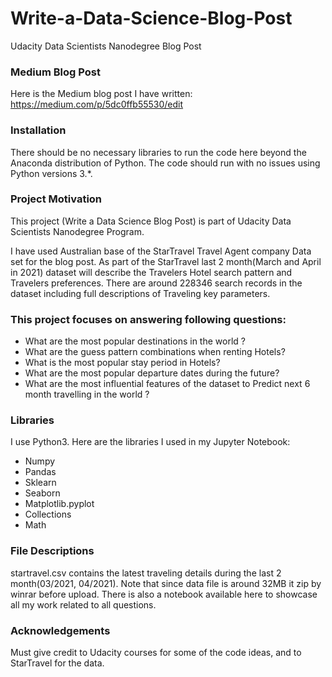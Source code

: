 # Write-a-Data-Science-Blog-Post
Udacity Data Scientists Nanodegree Blog Post

### Medium Blog Post
Here is the Medium blog post I have written: https://medium.com/p/5dc0ffb55530/edit

### Installation
There should be no necessary libraries to run the code here beyond the Anaconda distribution of Python. The code should run with no issues using Python versions 3.*.

### Project Motivation
This project (Write a Data Science Blog Post) is part of Udacity Data Scientists Nanodegree Program.

I have used Australian base of the StarTravel Travel Agent company Data set for the blog post. As part of the StarTravel last 2 month(March and April in 2021) dataset will describe the Travelers Hotel search pattern and Travelers preferences. There are around 228346 search records in the dataset including full descriptions of Traveling key parameters.

### This project focuses on answering following questions: 

- What are the most popular destinations in the world ? 
- What are the guess pattern combinations when renting Hotels?
- What is the most popular stay period in Hotels?
- What are the most popular departure dates during the future?
- What are the most influential features of the dataset to Predict next 6 month travelling  in the world ?


### Libraries
I use Python3. Here are the libraries I used in my Jupyter Notebook:

- Numpy
- Pandas
- Sklearn
- Seaborn
- Matplotlib.pyplot
- Collections
- Math

### File Descriptions
startravel.csv contains the latest traveling details during the last 2 month(03/2021, 04/2021). Note that since data file is around 32MB it zip by winrar before upload.
There is also a notebook available here to showcase all my work related to all  questions.

### Acknowledgements
Must give credit to Udacity courses for some of the code ideas, and to StarTravel  for the data. 
